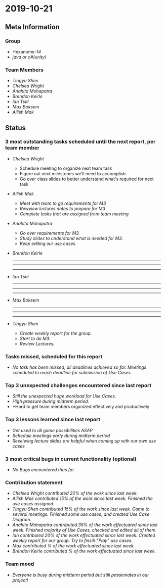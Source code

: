 # 2019-10-21

## Meta Information

### Group

 * Hexanome-*14*
 * *java or c#(unity)*

### Team Members

 * *Tingyu Shen*
 * *Chelsea Wright*
 * *Anahita Mohapatra*
 * *Brendon Keirle*
 * *Ian Tsai*
 * *Max Boksem*
 * *Ailish Mak*

## Status

### 3 most outstanding tasks scheduled until the next report, per team member

 * *Chelsea Wright*
   * Schedule meeting to organize next team task  
   * Figure out next milestones we'll need to accomplish  
   * Go over class slides to better understand what's required for next task 
   
   
 * *Ailish Mak*
   * *Meet with team to go requirements for M3*
   * *Rewview lectures notes to prepare for M3*
   * *Complete tasks that are assigned from team meeting*
 
 
 * *Anahita Mohapatra*
   * *Go over requirements for M3.*
   * *Study slides to understand what is needed for M3.*
   * *Keep editing our use cases.*
 
 * *Brendon Keirle*
   * * *
   * * *
   * * *
 
 
 * *Ian Tsai*
   * * *
   * * *
   * * *


 * *Max Boksem*
   * * *
   * * *
   * * *
 
 
 * *Tingyu Shen*
   * *Create weekly report for the group.*
   * *Start to do M3.*
   * *Review Lectures.*



### Tasks missed, scheduled for this report

 * *No task has been missed, all deadlines achieved so far. Meetings scheduled to reach deadline for submission of Use Cases.*

### Top 3 unexpected challenges encountered since last report

 * *Still the unexpected huge workload for Use Cases.*
 * *High pressure during midterm period.*
 * *Hard to get team members organized effectively and productively
 

### Top 3 lessons learned since last report

   * *Get used to all game possibilities ASAP*
   * *Schedule meetings early during midterm period*
   * *Reveiwing lecture slides are helpful when coming up with our own use cases*

### 3 most critical bugs in current functionality (optional)

 * *No Bugs encountered thus far.*

### Contribution statement

 * *Chelsea Wright contributed 20% of the work since last week.*
 * *Ailish Mak contributed 15% of the work since last week. Finished the use cases assigned.*
 * *Tingyu Shen contributed 15% of the work since last week. Came to several meetings. Finished some use cases, and created Use Case Diagram.*
 * *Anahita Mohapatra contributed 35% of the work effectuated since last week. Finished majority of Use Cases, checked and edited all of them.*
 * *Ian contributed 20% of the work effectuated since last week. Created weekly report for our group. Try to finsih "Play" use cases.*
 * *Max contributed % of the work effectuated since last week.*
 * *Brendon Keirle contributed % of the work effectuated since last week.*

### Team mood

 * *Everyone is busy during midterm period but still passionates in our project!*
